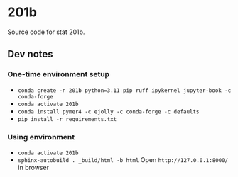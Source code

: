 # 201b

Source code for stat 201b.


## Dev notes

### One-time environment setup
- `conda create -n 201b python=3.11 pip ruff ipykernel jupyter-book -c conda-forge`
- `conda activate 201b`
- `conda install pymer4 -c ejolly -c conda-forge -c defaults`
- `pip install -r requirements.txt`

### Using environment
- `conda activate 201b`
- `sphinx-autobuild . _build/html -b html`
Open `http://127.0.0.1:8000/` in browser
